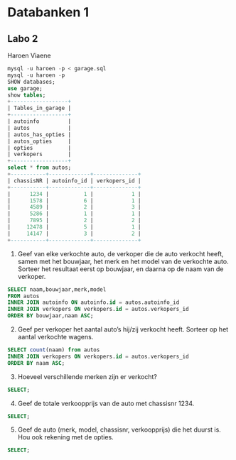 # Databanken 1
## Labo 2

Haroen Viaene

```SQL
mysql -u haroen -p < garage.sql
mysql -u haroen -p
SHOW databases;
use garage;
show tables;
+------------------+
| Tables_in_garage |
+------------------+
| autoinfo         |
| autos            |
| autos_has_opties |
| autos_opties     |
| opties           |
| verkopers        |
+------------------+
select * from autos;
+-----------+-------------+--------------+
| chassisNR | autoinfo_id | verkopers_id |
+-----------+-------------+--------------+
|      1234 |           1 |            1 |
|      1578 |           6 |            1 |
|      4589 |           2 |            3 |
|      5286 |           1 |            1 |
|      7895 |           2 |            2 |
|     12478 |           5 |            1 |
|     14147 |           3 |            2 |
+-----------+-------------+--------------+
```

1. Geef van elke verkochte auto, de verkoper die de auto verkocht heeft, samen met het bouwjaar, het merk en het model van de verkochte auto. Sorteer het resultaat eerst op bouwjaar, en daarna op de naam van de verkoper.

```SQL
SELECT naam,bouwjaar,merk,model
FROM autos
INNER JOIN autoinfo ON autoinfo.id = autos.autoinfo_id
INNER JOIN verkopers ON verkopers.id = autos.verkopers_id
ORDER BY bouwjaar,naam ASC;
```

2. Geef per verkoper het aantal auto’s hij/zij verkocht heeft. Sorteer op het aantal verkochte wagens.

```SQL
SELECT count(naam) from autos
INNER JOIN verkopers ON verkopers.id = autos.verkopers_id
ORDER BY naam ASC;
```

3. Hoeveel verschillende merken zijn er verkocht?

```SQL
SELECT;
```

4. Geef de totale verkoopprijs van de auto met chassisnr 1234.

```SQL
SELECT;
```

5. Geef de auto (merk, model, chassisnr, verkoopprijs) die het duurst is. Hou ook rekening met de opties.

```SQL
SELECT;
```
